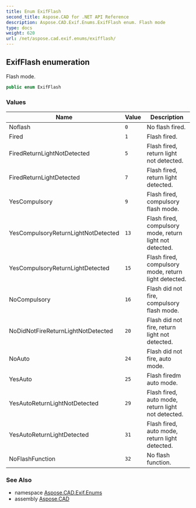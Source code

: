 ```yaml
---
title: Enum ExifFlash
second_title: Aspose.CAD for .NET API Reference
description: Aspose.CAD.Exif.Enums.ExifFlash enum. Flash mode
type: docs
weight: 620
url: /net/aspose.cad.exif.enums/exifflash/
---
```

## ExifFlash enumeration

Flash mode.

```csharp
public enum ExifFlash
```

### Values

| Name | Value | Description |
| --- | --- | --- |
| Noflash | `0` | No flash fired. |
| Fired | `1` | Flash fired. |
| FiredReturnLightNotDetected | `5` | Flash fired, return light not detected. |
| FiredReturnLightDetected | `7` | Flash fired, return light detected. |
| YesCompulsory | `9` | Flash fired, compulsory flash mode. |
| YesCompulsoryReturnLightNotDetected | `13` | Flash fired, compulsory mode, return light not detected. |
| YesCompulsoryReturnLightDetected | `15` | Flash fired, compulsory mode, return light detected. |
| NoCompulsory | `16` | Flash did not fire, compulsory flash mode. |
| NoDidNotFireReturnLightNotDetected | `20` | Flash did not fire, return light not detected. |
| NoAuto | `24` | Flash did not fire, auto mode. |
| YesAuto | `25` | Flash firedm auto mode. |
| YesAutoReturnLightNotDetected | `29` | Flash fired, auto mode, return light not detected. |
| YesAutoReturnLightDetected | `31` | Flash fired, auto mode, return light detected. |
| NoFlashFunction | `32` | No flash function. |

### See Also

* namespace [Aspose.CAD.Exif.Enums](../../aspose.cad.exif.enums/)
* assembly [Aspose.CAD](../../)


